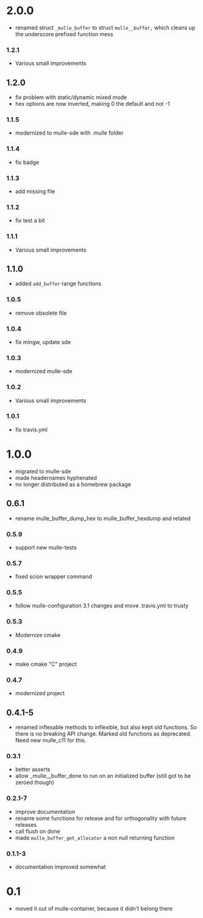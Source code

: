 # 2.0.0

* renamed struct `_mulle_buffer` to struct `mulle__buffer,` which cleans up the underscore prefixed function mess


### 1.2.1

* Various small improvements

## 1.2.0

* fix problem with static/dynamic mixed mode
* hex options are now inverted, making 0 the default and not -1


### 1.1.5

* modernized to mulle-sde with .mulle folder

### 1.1.4

* fix badge

### 1.1.3

* add missing file

### 1.1.2

* fix test a bit

### 1.1.1

* Various small improvements

## 1.1.0

* added `add_buffer` range functions


### 1.0.5

* remove obsolete file

### 1.0.4

* fix mingw, update sde

### 1.0.3

* modernized mulle-sde

### 1.0.2

* Various small improvements

### 1.0.1

* fix travis.yml

# 1.0.0

* migrated to mulle-sde
* made headernames hyphenated
* no longer distributed as a homebrew package

## 0.6.1

* rename mulle_buffer_dump_hex to mulle_buffer_hexdump and related


### 0.5.9

* support new mulle-tests

### 0.5.7

* fixed scion wrapper command

### 0.5.5

* follow mulle-configuration 3.1 changes and move .travis.yml to trusty

### 0.5.3

* Modernize cmake

### 0.4.9

* make cmake "C" project

### 0.4.7

* modernized project

## 0.4.1-5

* renamed inflexable methods to inflexible, but also kept old functions. So
there is no breaking API change. Marked old functions as deprecated. Need
new mulle_c11 for this.

### 0.3.1

* better asserts
* allow _mulle__buffer_done to run on an initialized buffer (still got to be
zeroed though)

### 0.2.1-7

* improve documentation
* rename some functions for release and for orthogonality with future releases
* call flush on done
* made `mulle_buffer_get_allocator` a non null returning function

### 0.1.1-3

* documentation improved somewhat

# 0.1

* moved it out of mulle-container, because it didn't belong there
